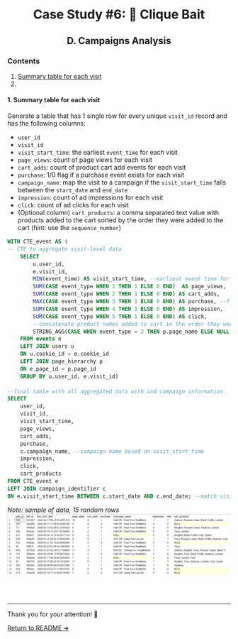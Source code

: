 
# <p align="center"> Case Study #6: 🎣 Clique Bait
 
## <p align="center"> D. Campaigns Analysis

### Contents

1. [Summary table for each visit](#1-summary-table-for-each-visit)
2. 


#### 1. Summary table for each visit

Generate a table that has 1 single row for every unique `visit_id` record and has the following columns:

- `user_id`
- `visit_id`
- `visit_start_time`: the earliest `event_time` for each visit
- `page_views`: count of page views for each visit
- `cart_adds`: count of product cart add events for each visit
- `purchase`: 1/0 flag if a purchase event exists for each visit
- `campaign_name`: map the visit to a campaign if the `visit_start_time` falls between the `start_date` and `end_date`
- `impression`: count of ad impressions for each visit
- `click`: count of ad clicks for each visit
- (Optional column) `cart_products`: a comma separated text value with products added to the cart sorted by the order they were added to the cart (hint: use the `sequence_number`)


```sql
WITH CTE_event AS (
-- CTE to aggregate visit-level data
	SELECT 
		u.user_id,
		e.visit_id,
		MIN(event_time) AS visit_start_time, --earliest event time for the visit
		SUM(CASE event_type WHEN 1 THEN 1 ELSE 0 END)  AS page_views,
		SUM(CASE event_type WHEN 2 THEN 1 ELSE 0 END) AS cart_adds,
		MAX(CASE event_type WHEN 3 THEN 1 ELSE 0 END) AS purchase, --flag for purchase event (1 if exists)
		SUM(CASE event_type WHEN 4 THEN 1 ELSE 0 END) AS impression,
		SUM(CASE event_type WHEN 5 THEN 1 ELSE 0 END) AS click,
        --concatenate product names added to cart in the order they were added
		STRING_AGG(CASE WHEN event_type = 2 THEN p.page_name ELSE NULL END, ', ') WITHIN GROUP (ORDER BY e.sequence_number ASC) AS cart_products
	FROM events e
	LEFT JOIN users u
	ON u.cookie_id = e.cookie_id
	LEFT JOIN page_hierarchy p
	ON e.page_id = p.page_id
	GROUP BY u.user_id, e.visit_id)

--final table with all aggregated data with and campaign information
SELECT 
	user_id,
	visit_id,
	visit_start_time,
	page_views,
	cart_adds,
	purchase,
	c.campaign_name, --campaign name based on visit_start_time
	impression,
	click,
	cart_products
FROM CTE_event e
LEFT JOIN campaign_identifier c
ON e.visit_start_time BETWEEN c.start_date AND c.end_date; --match visits to campaigns by date
```
*Note: sample of data, 15 random rows*
<img src="assets/cs6 - d1.png">





<br></br>
***

Thank you for your attention! 🫶️

[Return to README ➔](https://github.com/ElaWajdzik/SQL-Challenge-Case-Study-6---Clique-Bait/blob/main/README.md)